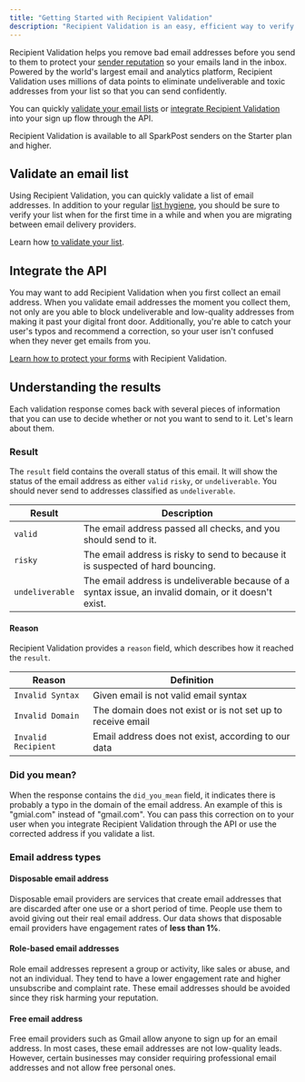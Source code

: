 ```yaml
---
title: "Getting Started with Recipient Validation"
description: "Recipient Validation is an easy, efficient way to verify that email addresses are valid before you send."
---
```


Recipient Validation helps you remove bad email addresses before you send to them to protect your [sender reputation](https://www.sparkpost.com/email-deliverability-guide/sender-reputation/) so your emails land in the inbox. Powered by the world's largest email and analytics platform, Recipient Validation uses millions of data points to eliminate undeliverable and toxic addresses from your list so that you can send confidently.

You can quickly [validate your email lists](./validate-an-email-list/) or [integrate Recipient Validation](./integration-guide/) into your sign up flow through the API.

Recipient Validation is available to all SparkPost senders on the Starter plan and higher.

## Validate an email list

Using Recipient Validation, you can quickly validate a list of email addresses. In addition to your regular [list hygiene](https://www.sparkpost.com/blog/sending-email-to-inactive-users/), you should be sure to verify your list when for the first time in a while and when you are migrating between email delivery providers.

Learn how [to validate your list](./validate-an-email-list/).

## Integrate the API

You may want to add Recipient Validation when you first collect an email address. When you validate email addresses the moment you collect them, not only are you able to block undeliverable and low-quality addresses from making it past your digital front door. Additionally, you're able to catch your user's typos and recommend a correction, so your user isn't confused when they never get emails from you.

[Learn how to protect your forms](./integration-guide/) with Recipient Validation.

## Understanding the results

Each validation response comes back with several pieces of information that you can use to decide whether or not you want to send to it. Let's learn about them.

### Result

The `result` field contains the overall status of this email. It will show the status of the email address as either `valid` `risky`, or `undeliverable`. You should never send to addresses classified as `undeliverable`.

| Result          | Description |
| --------------- | --------------- |
| `valid`         | The email address passed all checks, and you should send to it. |
| `risky`         | The email address is risky to send to because it is suspected of hard bouncing. |
| `undeliverable` | The email address is undeliverable because of a syntax issue, an invalid domain, or it doesn't exist. |

#### Reason

Recipient Validation provides a `reason` field, which describes how it reached the `result`.

| Reason               | Definition |
|----------------------|---------------|
| `Invalid Syntax`       | Given email is not valid email syntax |
| `Invalid Domain`       | The domain does not exist or is not set up to receive email |
| `Invalid Recipient`    | Email address does not exist, according to our data |

### Did you mean?

When the response contains the `did_you_mean` field, it indicates there is probably a typo in the domain of the email address. An example of this is "gmial.com" instead of "gmail.com". You can pass this correction on to your user when you integrate Recipient Validation through the API or use the corrected address if you validate a list.

### Email address types

#### Disposable email address

Disposable email providers are services that create email addresses that are discarded after one use or a short period of time. People use them to avoid giving out their real email address. Our data shows that disposable email providers have engagement rates of **less than 1%**.

#### Role-based email addresses

Role email addresses represent a group or activity, like sales or abuse, and not an individual. They tend to have a lower engagement rate and higher unsubscribe and complaint rate. These email addresses should be avoided since they risk harming your reputation.

#### Free email address

Free email providers such as Gmail allow anyone to sign up for an email address. In most cases, these email addresses are not low-quality leads. However, certain businesses may consider requiring professional email addresses and not allow free personal ones.

